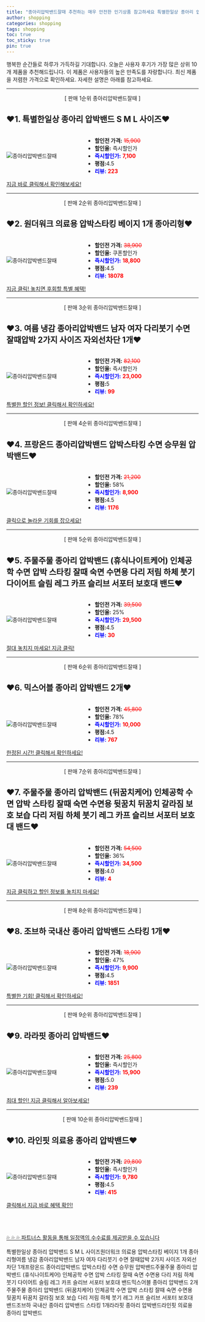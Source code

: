 ```yaml
---
title: "종아리압박밴드잘때 추천하는 매우 안전한 인기상품 참고하세요 특별한일상 종아리 압박밴드 S M"
author: shopping
categories: shopping
tags: shopping
toc: true
toc_sticky: true
pin: true
---
```

행복한 순간들로 하루가 가득하길 기대합니다. 오늘은 사용자 후기가 가장 많은 상위 10개 제품을 추천해드립니다. 이 제품은 사용자들의 높은 만족도를 자랑합니다. 최신 제품을 저렴한 가격으로 확인하세요. 자세한 설명은 아래를 참고하세요.

---
<p class="toplist" style="margin: 0 auto; display: block; width: fit-content;">[ 판매 1순위 종아리압박밴드잘때 ]</p>

<h2><strong>❤️1. 특별한일상 종아리 압박밴드 S M L 사이즈❤️</strong></h2>

<div style="display: flex; align-items: center;">
    <div style="flex: 0.4;">
        <img src="https://thumbnail9.coupangcdn.com/thumbnails/remote/230x230ex/image/vendor_inventory/0fa6/3d3db3f2edf53426f87578ccff243becb82f0a38f2fc951e1947a981aff8.jpg" alt="종아리압박밴드잘때" style="max-width: 100%;">
    </div>
    <div style="flex: 0.6; margin-left: 10px;">
        <ul>
            <li><strong>할인전 가격:</strong> <del style="color: red;">15,900</del></li>
            <li><strong>할인율:</strong> 즉시할인가</li>
            <li><span style='color:blue'><strong>즉시할인가:</strong></span> <span style='color:red'><strong>7,100</strong></span></li>
            <li><strong>평점:</strong>4.5</li>
            <li><span style='color:blue'><strong>리뷰:</strong></span> <span style='color:red'><strong>223</strong></span></li>
        </ul>
    </div>
</div>
<div class="center">
    <a href="https://selin100587001.github.io?lptag=AF9450613&subid=githubio&pageKey=6197271667&traceid=V0-153&itemId=12273672309&vendorItemId=79130996555" class="myButton">
        지금 바로 클릭해서 확인해보세요!
    </a>
</div>


---
<p class="toplist" style="margin: 0 auto; display: block; width: fit-content;">[ 판매 2순위 종아리압박밴드잘때 ]</p>

<h2><strong>❤️2. 원더워크 의료용 압박스타킹 베이지 1개 종아리형❤️</strong></h2>

<div style="display: flex; align-items: center;">
    <div style="flex: 0.4;">
        <img src="https://thumbnail10.coupangcdn.com/thumbnails/remote/230x230ex/image/rs_quotation_api/z8n5brzk/fb7131abd41b4ea28938b3e1020c8e3c.jpg" alt="종아리압박밴드잘때" style="max-width: 100%;">
    </div>
    <div style="flex: 0.6; margin-left: 10px;">
        <ul>
            <li><strong>할인전 가격:</strong> <del style="color: red;">38,900</del></li>
            <li><strong>할인율:</strong> 쿠폰할인가</li>
            <li><span style='color:blue'><strong>즉시할인가:</strong></span> <span style='color:red'><strong>18,800</strong></span></li>
            <li><strong>평점:</strong>4.5</li>
            <li><span style='color:blue'><strong>리뷰:</strong></span> <span style='color:red'><strong>18078</strong></span></li>
        </ul>
    </div>
</div>
<div class="center">
    <a href="https://selin100587001.github.io?lptag=AF9450613&subid=githubio&pageKey=7310746244&traceid=V0-153&itemId=18583363782&vendorItemId=87863458046" class="myButton">
        지금 클릭! 놓치면 후회할 특별 혜택!
    </a>
</div>


---
<p class="toplist" style="margin: 0 auto; display: block; width: fit-content;">[ 판매 3순위 종아리압박밴드잘때 ]</p>

<h2><strong>❤️3. 여름 냉감 종아리압박밴드 남자 여자 다리붓기 수면 잘때압박 2가지 사이즈 자외선차단 1개❤️</strong></h2>

<div style="display: flex; align-items: center;">
    <div style="flex: 0.4;">
        <img src="https://thumbnail7.coupangcdn.com/thumbnails/remote/230x230ex/image/vendor_inventory/11bf/a1d166efca83e106a6163e5bdf2dd4507962d1e5389ac7081f0d427a868d.jpg" alt="종아리압박밴드잘때" style="max-width: 100%;">
    </div>
    <div style="flex: 0.6; margin-left: 10px;">
        <ul>
            <li><strong>할인전 가격:</strong> <del style="color: red;">82,100</del></li>
            <li><strong>할인율:</strong> 즉시할인가</li>
            <li><span style='color:blue'><strong>즉시할인가:</strong></span> <span style='color:red'><strong>23,000</strong></span></li>
            <li><strong>평점:</strong>5</li>
            <li><span style='color:blue'><strong>리뷰:</strong></span> <span style='color:red'><strong>99</strong></span></li>
        </ul>
    </div>
</div>
<div class="center">
    <a href="https://selin100587001.github.io?lptag=AF9450613&subid=githubio&pageKey=8190192993&traceid=V0-153&itemId=23436192105&vendorItemId=90463087619" class="myButton">
        특별한 할인 정보! 클릭해서 확인하세요!
    </a>
</div>


---
<p class="toplist" style="margin: 0 auto; display: block; width: fit-content;">[ 판매 4순위 종아리압박밴드잘때 ]</p>

<h2><strong>❤️4. 프랑온드 종아리압박밴드 압박스타킹 수면 승무원 압박밴드❤️</strong></h2>

<div style="display: flex; align-items: center;">
    <div style="flex: 0.4;">
        <img src="https://thumbnail9.coupangcdn.com/thumbnails/remote/230x230ex/image/rs_quotation_api/rwikelvy/98edb60a9e914a4ca69ed4b382cb47fd.jpg" alt="종아리압박밴드잘때" style="max-width: 100%;">
    </div>
    <div style="flex: 0.6; margin-left: 10px;">
        <ul>
            <li><strong>할인전 가격:</strong> <del style="color: red;">21,200</del></li>
            <li><strong>할인율:</strong> 58%</li>
            <li><span style='color:blue'><strong>즉시할인가:</strong></span> <span style='color:red'><strong>8,900</strong></span></li>
            <li><strong>평점:</strong>4.5</li>
            <li><span style='color:blue'><strong>리뷰:</strong></span> <span style='color:red'><strong>1176</strong></span></li>
        </ul>
    </div>
</div>
<div class="center">
    <a href="https://selin100587001.github.io?lptag=AF9450613&subid=githubio&pageKey=6400821819&traceid=V0-153&itemId=13684356526&vendorItemId=80936046438" class="myButton">
        클릭으로 놀라운 기회를 잡으세요!
    </a>
</div>


---
<p class="toplist" style="margin: 0 auto; display: block; width: fit-content;">[ 판매 5순위 종아리압박밴드잘때 ]</p>

<h2><strong>❤️5. 주물주물 종아리 압박밴드 (휴식나이트케어) 인체공학 수면 압박 스타킹 잘때 숙면 수면용 다리 저림 하체 붓기 다이어트 슬림 레그 카프 슬리브 서포터 보호대 밴드❤️</strong></h2>

<div style="display: flex; align-items: center;">
    <div style="flex: 0.4;">
        <img src="https://thumbnail8.coupangcdn.com/thumbnails/remote/230x230ex/image/vendor_inventory/81e7/281e15f91ad714e8ea976f8d4d50958ad47166f029ad16ea4f64627eb9ba.jpg" alt="종아리압박밴드잘때" style="max-width: 100%;">
    </div>
    <div style="flex: 0.6; margin-left: 10px;">
        <ul>
            <li><strong>할인전 가격:</strong> <del style="color: red;">39,500</del></li>
            <li><strong>할인율:</strong> 25%</li>
            <li><span style='color:blue'><strong>즉시할인가:</strong></span> <span style='color:red'><strong>29,500</strong></span></li>
            <li><strong>평점:</strong>4.5</li>
            <li><span style='color:blue'><strong>리뷰:</strong></span> <span style='color:red'><strong>30</strong></span></li>
        </ul>
    </div>
</div>
<div class="center">
    <a href="https://selin100587001.github.io?lptag=AF9450613&subid=githubio&pageKey=7613041628&traceid=V0-153&itemId=20167207653&vendorItemId=90113844196" class="myButton">
        절대 놓치지 마세요! 지금 클릭!
    </a>
</div>


---
<p class="toplist" style="margin: 0 auto; display: block; width: fit-content;">[ 판매 6순위 종아리압박밴드잘때 ]</p>

<h2><strong>❤️6. 믹스어블 종아리 압박밴드 2개❤️</strong></h2>

<div style="display: flex; align-items: center;">
    <div style="flex: 0.4;">
        <img src="https://thumbnail8.coupangcdn.com/thumbnails/remote/230x230ex/image/vendor_inventory/6927/91514604f32ebb5ef4e83f80a5de0d630bbc75d576b9b27c58ef143ba569.jpg" alt="종아리압박밴드잘때" style="max-width: 100%;">
    </div>
    <div style="flex: 0.6; margin-left: 10px;">
        <ul>
            <li><strong>할인전 가격:</strong> <del style="color: red;">45,800</del></li>
            <li><strong>할인율:</strong> 78%</li>
            <li><span style='color:blue'><strong>즉시할인가:</strong></span> <span style='color:red'><strong>10,000</strong></span></li>
            <li><strong>평점:</strong>4.5</li>
            <li><span style='color:blue'><strong>리뷰:</strong></span> <span style='color:red'><strong>767</strong></span></li>
        </ul>
    </div>
</div>
<div class="center">
    <a href="https://selin100587001.github.io?lptag=AF9450613&subid=githubio&pageKey=6163974093&traceid=V0-153&itemId=11981650457&vendorItemId=79077586023" class="myButton">
        한정된 시간! 클릭해서 확인하세요!
    </a>
</div>


---
<p class="toplist" style="margin: 0 auto; display: block; width: fit-content;">[ 판매 7순위 종아리압박밴드잘때 ]</p>

<h2><strong>❤️7. 주물주물 종아리 압박밴드 (뒤꿈치케어) 인체공학 수면 압박 스타킹 잘때 숙면 수면용 뒷꿈치 뒤꿈치 갈라짐 보호 보습 다리 저림 하체 붓기 레그 카프 슬리브 서포터 보호대 밴드❤️</strong></h2>

<div style="display: flex; align-items: center;">
    <div style="flex: 0.4;">
        <img src="https://thumbnail10.coupangcdn.com/thumbnails/remote/230x230ex/image/vendor_inventory/b033/1ed2239d368e8b4183f3aaf8e394002acefd7b633972d8631cd283942c92.jpg" alt="종아리압박밴드잘때" style="max-width: 100%;">
    </div>
    <div style="flex: 0.6; margin-left: 10px;">
        <ul>
            <li><strong>할인전 가격:</strong> <del style="color: red;">54,500</del></li>
            <li><strong>할인율:</strong> 36%</li>
            <li><span style='color:blue'><strong>즉시할인가:</strong></span> <span style='color:red'><strong>34,500</strong></span></li>
            <li><strong>평점:</strong>4.0</li>
            <li><span style='color:blue'><strong>리뷰:</strong></span> <span style='color:red'><strong>4</strong></span></li>
        </ul>
    </div>
</div>
<div class="center">
    <a href="https://selin100587001.github.io?lptag=AF9450613&subid=githubio&pageKey=1763214016&traceid=V0-153&itemId=3002768265&vendorItemId=90113207521" class="myButton">
        지금 클릭하고 할인 정보를 놓치지 마세요!
    </a>
</div>


---
<p class="toplist" style="margin: 0 auto; display: block; width: fit-content;">[ 판매 8순위 종아리압박밴드잘때 ]</p>

<h2><strong>❤️8. 조브하 국내산 종아리 압박밴드 스타킹 1개❤️</strong></h2>

<div style="display: flex; align-items: center;">
    <div style="flex: 0.4;">
        <img src="https://thumbnail10.coupangcdn.com/thumbnails/remote/230x230ex/image/retail/images/2608284633828721-fd2c2244-7b70-48aa-b291-5ad1c4aee701.jpg" alt="종아리압박밴드잘때" style="max-width: 100%;">
    </div>
    <div style="flex: 0.6; margin-left: 10px;">
        <ul>
            <li><strong>할인전 가격:</strong> <del style="color: red;">18,900</del></li>
            <li><strong>할인율:</strong> 47%</li>
            <li><span style='color:blue'><strong>즉시할인가:</strong></span> <span style='color:red'><strong>9,900</strong></span></li>
            <li><strong>평점:</strong>4.5</li>
            <li><span style='color:blue'><strong>리뷰:</strong></span> <span style='color:red'><strong>1851</strong></span></li>
        </ul>
    </div>
</div>
<div class="center">
    <a href="https://selin100587001.github.io?lptag=AF9450613&subid=githubio&pageKey=6835390535&traceid=V0-153&itemId=16238465976&vendorItemId=83431882985" class="myButton">
        특별한 기회! 클릭해서 확인하세요!
    </a>
</div>


---
<p class="toplist" style="margin: 0 auto; display: block; width: fit-content;">[ 판매 9순위 종아리압박밴드잘때 ]</p>

<h2><strong>❤️9. 라라핏 종아리 압박밴드❤️</strong></h2>

<div style="display: flex; align-items: center;">
    <div style="flex: 0.4;">
        <img src="https://thumbnail6.coupangcdn.com/thumbnails/remote/230x230ex/image/vendor_inventory/5d2a/2045c48ea553ce60ed38fbe42ec88e32cc5de80530377e6bcfe3387d8a67.jpg" alt="종아리압박밴드잘때" style="max-width: 100%;">
    </div>
    <div style="flex: 0.6; margin-left: 10px;">
        <ul>
            <li><strong>할인전 가격:</strong> <del style="color: red;">25,800</del></li>
            <li><strong>할인율:</strong> 즉시할인가</li>
            <li><span style='color:blue'><strong>즉시할인가:</strong></span> <span style='color:red'><strong>15,900</strong></span></li>
            <li><strong>평점:</strong>5.0</li>
            <li><span style='color:blue'><strong>리뷰:</strong></span> <span style='color:red'><strong>239</strong></span></li>
        </ul>
    </div>
</div>
<div class="center">
    <a href="https://selin100587001.github.io?lptag=AF9450613&subid=githubio&pageKey=6997978970&traceid=V0-153&itemId=17150695581&vendorItemId=84737349314" class="myButton">
        최대 할인! 지금 클릭해서 알아보세요!
    </a>
</div>


---
<p class="toplist" style="margin: 0 auto; display: block; width: fit-content;">[ 판매 10순위 종아리압박밴드잘때 ]</p>

<h2><strong>❤️10. 라인핏 의료용 종아리 압박밴드❤️</strong></h2>

<div style="display: flex; align-items: center;">
    <div style="flex: 0.4;">
        <img src="https://thumbnail8.coupangcdn.com/thumbnails/remote/230x230ex/image/vendor_inventory/7164/b49d9fb7a85e93b345a0b5425ea387bc8191c01dad7c236358668749f4c9.jpg" alt="종아리압박밴드잘때" style="max-width: 100%;">
    </div>
    <div style="flex: 0.6; margin-left: 10px;">
        <ul>
            <li><strong>할인전 가격:</strong> <del style="color: red;">29,800</del></li>
            <li><strong>할인율:</strong> 즉시할인가</li>
            <li><span style='color:blue'><strong>즉시할인가:</strong></span> <span style='color:red'><strong>9,780</strong></span></li>
            <li><strong>평점:</strong>4.5</li>
            <li><span style='color:blue'><strong>리뷰:</strong></span> <span style='color:red'><strong>415</strong></span></li>
        </ul>
    </div>
</div>
<div class="center">
    <a href="https://selin100587001.github.io?lptag=AF9450613&subid=githubio&pageKey=7706304976&traceid=V0-153&itemId=20645676438&vendorItemId=87439328516" class="myButton">
        클릭해서 지금 바로 혜택 확인!
    </a>
</div>

<br><br><br>[💦 💦 💦 파트너스 활동을 통해 일정액의 수수료를 제공받을 수 있습니다](https://link.coupang.com/a/bcpT2c)<br><br>특별한일상 종아리 압박밴드 S M L 사이즈원더워크 의료용 압박스타킹 베이지 1개 종아리형여름 냉감 종아리압박밴드 남자 여자 다리붓기 수면 잘때압박 2가지 사이즈 자외선차단 1개프랑온드 종아리압박밴드 압박스타킹 수면 승무원 압박밴드주물주물 종아리 압박밴드 (휴식나이트케어) 인체공학 수면 압박 스타킹 잘때 숙면 수면용 다리 저림 하체 붓기 다이어트 슬림 레그 카프 슬리브 서포터 보호대 밴드믹스어블 종아리 압박밴드 2개주물주물 종아리 압박밴드 (뒤꿈치케어) 인체공학 수면 압박 스타킹 잘때 숙면 수면용 뒷꿈치 뒤꿈치 갈라짐 보호 보습 다리 저림 하체 붓기 레그 카프 슬리브 서포터 보호대 밴드조브하 국내산 종아리 압박밴드 스타킹 1개라라핏 종아리 압박밴드라인핏 의료용 종아리 압박밴드